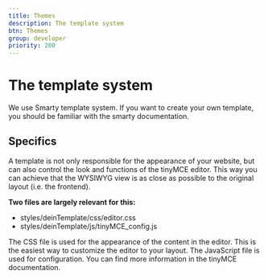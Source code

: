 ```yaml
---
title: Themes
description: The template system
btn: Themes
group: developer
priority: 200
---
```


# The template system
We use Smarty template system.
If you want to create your own template, you should be familiar with the smarty documentation.

## Specifics
A template is not only responsible for the appearance of your website,
but can also control the look and functions of the tinyMCE editor.
This way you can achieve that the WYSIWYG view is as close as possible 
to the original layout (i.e. the frontend).

__Two files are largely relevant for this:__

* styles/deinTemplate/css/editor.css
* styles/deinTemplate/js/tinyMCE_config.js

The CSS file is used for the appearance of the content in the editor.
This is the easiest way to customize the editor to your layout.
The JavaScript file is used for configuration.
You can find more information in the tinyMCE documentation.